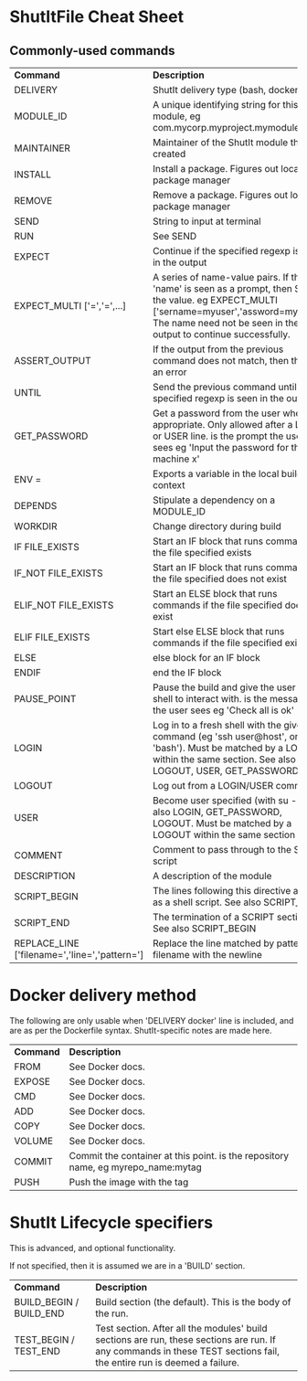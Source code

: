 # ShutItFile Cheat Sheet

## Commonly-used commands

<table>
<tr><td><b>Command</b></td><td><b>Description</b></td></tr>
<tr><td>DELIVERY <arg>             </td><td>ShutIt delivery type (bash, docker) </td></tr>
<tr><td>MODULE_ID <arg>            </td><td>A unique identifying string for this module, eg com.mycorp.myproject.mymodule </td></tr>
<tr><td>MAINTAINER <arg>           </td><td>Maintainer of the ShutIt module that is created </td></tr>
<tr><td>INSTALL <arg>              </td><td>Install a package. Figures out local package manager </td></tr>
<tr><td>REMOVE <arg>               </td><td>Remove a package. Figures out local package manager </td></tr>
<tr><td>SEND <arg>                 </td><td>String to input at terminal </td></tr>
<tr><td>RUN <arg>                  </td><td>See SEND </td></tr>
<tr><td>EXPECT <arg>               </td><td>Continue if the specified regexp is seen in the output </td></tr>
<tr><td>EXPECT_MULTI ['<name1>=<value1>','<name2>=<value2>',...]         </td><td>A series of name-value pairs. If the 'name' is seen as a prompt, then SEND the value. eg EXPECT_MULTI ['sername=myuser','assword=mypass'] The name need not be seen in the output to continue successfully.</td></tr>
<tr><td>ASSERT_OUTPUT <arg>        </td><td>If the output from the previous command does not match, then throw an error </td></tr>
<tr><td>UNTIL <arg>                </td><td>Send the previous command until the specified regexp is seen in the output </td></tr>
<tr><td>GET_PASSWORD <arg>         </td><td>Get a password from the user where appropriate.  Only allowed after a LOGIN or USER line. <arg> is the prompt the user sees eg 'Input the password for the machine x' </td></tr>
<tr><td>ENV <name>=<value>         </td><td>Exports a variable in the local build context </td></tr>
<tr><td>DEPENDS <arg>              </td><td>Stipulate a dependency on a MODULE_ID </td></tr>
<tr><td>WORKDIR <arg>              </td><td>Change directory during build </td></tr>
<tr><td>IF FILE_EXISTS <arg>       </td><td>Start an IF block that runs commands if the file specified exists </td></tr>
<tr><td>IF_NOT FILE_EXISTS <arg>   </td><td>Start an IF block that runs commands if the file specified does not exist </td></tr>
<tr><td>ELIF_NOT FILE_EXISTS <arg> </td><td>Start an ELSE block that runs commands if the file specified does not exist </td></tr>
<tr><td>ELIF FILE_EXISTS <arg>     </td><td>Start else ELSE block that runs commands if the file specified exists </td></tr>
<tr><td>ELSE                       </td><td>else block for an IF block </td></tr>
<tr><td>ENDIF                      </td><td>end the IF block </td></tr>
<tr><td>PAUSE_POINT <arg>          </td><td>Pause the build and give the user a shell to interact with. <arg> is the message the user sees eg 'Check all is ok' </td></tr>
<tr><td>LOGIN <arg>                </td><td>Log in to a fresh shell with the given command (eg 'ssh user@host', or just 'bash'). Must be matched by a LOGOUT within the same section. See also LOGOUT, USER, GET_PASSWORD</td></tr>
<tr><td>LOGOUT                     </td><td>Log out from a LOGIN/USER command </td></tr>
<tr><td>USER <arg>                 </td><td>Become user specified (with su -). See also LOGIN, GET_PASSWORD, LOGOUT. Must be matched by a LOGOUT within the same section </td></tr>
<tr><td>COMMENT <arg>              </td><td>Comment to pass through to the ShutIt script </td></tr>
<tr><td>DESCRIPTION <arg>          </td><td>A description of the module </td></tr>
<tr><td>SCRIPT_BEGIN               </td><td>The lines following this directive are run as a shell script. See also SCRIPT_END </td></tr>
<tr><td>SCRIPT_END                 </td><td>The termination of a SCRIPT section. See also SCRIPT_BEGIN</td></tr>
<tr><td>REPLACE_LINE ['filename=<filename>','line=<newline>','pattern=<regexp>']         </td><td>Replace the line matched by pattern in filename with the newline</td></tr>
</table>

# Docker delivery method

The following are only usable when 'DELIVERY docker' line is included,
and are as per the Dockerfile syntax. ShutIt-specific notes are made here.

<table>
<tr><td><b>Command</b></td><td><b>Description</b></td></tr>
<tr><td>FROM         </td><td>See Docker docs.</td></tr>
<tr><td>EXPOSE       </td><td>See Docker docs.</td></tr>
<tr><td>CMD          </td><td>See Docker docs.</td></tr>
<tr><td>ADD          </td><td>See Docker docs.</td></tr>
<tr><td>COPY         </td><td>See Docker docs.</td></tr>
<tr><td>VOLUME       </td><td>See Docker docs.</td></tr>
<tr><td>COMMIT <arg1></td><td>Commit the container at this point. <arg1> is the repository name, eg myrepo_name:mytag </td></tr>
<tr><td>PUSH   <arg1></td><td>Push the image with the tag <arg1> </td></tr>
</table>

# ShutIt Lifecycle specifiers

This is advanced, and optional functionality.

If not specified, then it is assumed we are in a 'BUILD' section.

<table>
<tr><td><b>Command</b></td><td><b>Description</b></td></tr>
<tr><td>BUILD_BEGIN / BUILD_END </td><td>Build section (the default). This is the body of the run.</td></tr>
<tr><td>TEST_BEGIN / TEST_END   </td><td>Test section. After all the modules' build sections are run, these sections are run. If any commands in these TEST sections fail, the entire run is deemed a failure.</td></tr>
</table>
